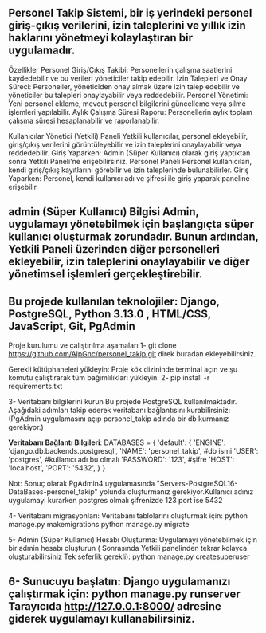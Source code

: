 Personel Takip Sistemi, bir iş yerindeki personel giriş-çıkış verilerini, izin taleplerini ve yıllık izin haklarını yönetmeyi kolaylaştıran bir uygulamadır.
--------------------------------------------------------------------------------------------------------------------
Özellikler
Personel Giriş/Çıkış Takibi: Personellerin çalışma saatlerini kaydedebilir ve bu verileri yöneticiler takip edebilir.
İzin Talepleri ve Onay Süreci: Personeller, yöneticiden onay almak üzere izin talep edebilir ve yöneticiler bu talepleri onaylayabilir veya reddedebilir.
Personel Yönetimi: Yeni personel ekleme, mevcut personel bilgilerini güncelleme veya silme işlemleri yapılabilir.
Aylık Çalışma Süresi Raporu: Personellerin aylık toplam çalışma süresi hesaplanabilir ve raporlanabilir.

Kullanıcılar
Yönetici (Yetkili) Paneli
Yetkili kullanıcılar, personel ekleyebilir, giriş/çıkış verilerini görüntüleyebilir ve izin taleplerini onaylayabilir veya reddedebilir.
Giriş Yaparken: Admin (Süper Kullanıcı) olarak giriş yaptıktan sonra Yetkili Paneli'ne erişebilirsiniz.
Personel Paneli
Personel kullanıcıları, kendi giriş/çıkış kayıtlarını görebilir ve izin taleplerinde bulunabilirler.
Giriş Yaparken: Personel, kendi kullanıcı adı ve şifresi ile giriş yaparak paneline erişebilir.

admin (Süper Kullanıcı) Bilgisi
Admin, uygulamayı yönetebilmek için başlangıçta süper kullanıcı oluşturmak zorundadır. Bunun ardından, Yetkili Paneli üzerinden diğer personelleri ekleyebilir, izin taleplerini onaylayabilir ve diğer yönetimsel işlemleri gerçekleştirebilir.
--------------------------------------------------------------------------------------------------------------------
Bu projede kullanılan teknolojiler:
Django, PostgreSQL, Python 3.13.0 , HTML/CSS, JavaScript, Git, PgAdmin
--------------------------------------------------------------------------------------------------------------------
Proje kurulumu ve çalıştırılma aşamaları
1- git clone https://github.com/AlpGnc/personel_takip.git 
direk buradan ekleyebilirsiniz.

Gerekli kütüphaneleri yükleyin: Proje kök dizininde terminal açın ve şu komutu çalıştırarak tüm bağımlılıkları yükleyin:
2- pip install -r requirements.txt


3- Veritabanı bilgilerini kurun
Bu projede PostgreSQL kullanılmaktadır. Aşağıdaki adımları takip ederek veritabanı bağlantısını kurabilirsiniz: (PgAdmin uygulamasını açıp personel_takip adında bir db kurmanız gerekiyor.)

**Veritabanı Bağlantı Bilgileri**:
   DATABASES = {
    'default': {
        'ENGINE': 'django.db.backends.postgresql',
        'NAME': 'personel_takip', #db ismi
        'USER': 'postgres',       #kullanıcı adı bu olmalı
        'PASSWORD': '123',        #şifre
        'HOST': 'localhost',
        'PORT': '5432',
    }
}

Not: Sonuç olarak PgAdmin4 uygulamasında "Servers-PostgreSQL16-DataBases-personel_takip" yolunda oluşturmanız gerekiyor.Kullanıcı adınız uygulamayı kurarken postgres olmalı şifrenizde 123 port ise 5432

4- Veritabanı migrasyonları: Veritabanı tablolarını oluşturmak için:
python manage.py makemigrations
python manage.py migrate

5- Admin (Süper Kullanıcı) Hesabı Oluşturma: Uygulamayı yönetebilmek için bir admin hesabı oluşturun ( Sonrasında Yetkili panelinden tekrar kolayca oluşturabilirsiniz Tek seferlik gerekli):
python manage.py createsuperuser

6- Sunucuyu başlatın: Django uygulamanızı çalıştırmak için:
python manage.py runserver
Tarayıcıda http://127.0.0.1:8000/ adresine giderek uygulamayı kullanabilirsiniz.
--------------------------------------------------------------------------------------------------------------------


